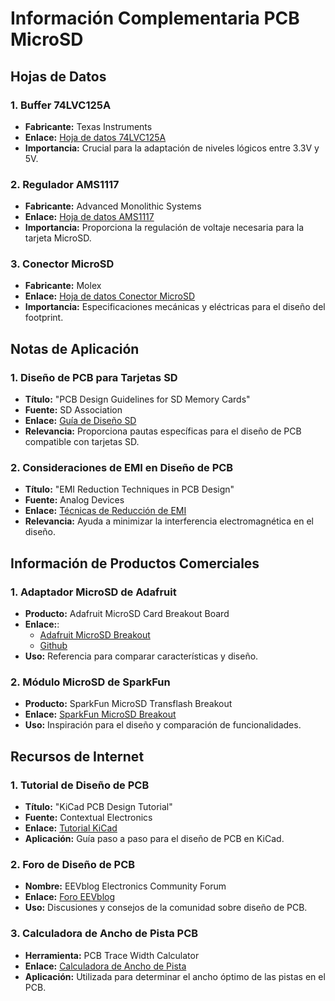 # Información Complementaria PCB MicroSD

## Hojas de Datos

### 1. Buffer 74LVC125A
- **Fabricante:** Texas Instruments
- **Enlace:** [Hoja de datos 74LVC125A](https://www.ti.com/lit/ds/symlink/sn74lvc125a.pdf)
- **Importancia:** Crucial para la adaptación de niveles lógicos entre 3.3V y 5V.

### 2. Regulador AMS1117
- **Fabricante:** Advanced Monolithic Systems
- **Enlace:** [Hoja de datos AMS1117](http://www.advanced-monolithic.com/pdf/ds1117.pdf)
- **Importancia:** Proporciona la regulación de voltaje necesaria para la tarjeta MicroSD.

### 3. Conector MicroSD
- **Fabricante:** Molex
- **Enlace:** [Hoja de datos Conector MicroSD](https://www.molex.com/pdm_docs/sd/5033981892_sd.pdf)
- **Importancia:** Especificaciones mecánicas y eléctricas para el diseño del footprint.

## Notas de Aplicación

### 1. Diseño de PCB para Tarjetas SD
- **Título:** "PCB Design Guidelines for SD Memory Cards"
- **Fuente:** SD Association
- **Enlace:** [Guía de Diseño SD](https://www.sdcard.org/downloads/pls/pdf/index.php?p=Part1_Physical_Layer_Simplified_Specification_Ver8.00.jpg&f=Part1_Physical_Layer_Simplified_Specification_Ver8.00.pdf&e=EN_SS1)
- **Relevancia:** Proporciona pautas específicas para el diseño de PCB compatible con tarjetas SD.

### 2. Consideraciones de EMI en Diseño de PCB
- **Título:** "EMI Reduction Techniques in PCB Design"
- **Fuente:** Analog Devices
- **Enlace:** [Técnicas de Reducción de EMI](https://www.analog.com/media/en/training-seminars/tutorials/MT-095.pdf)
- **Relevancia:** Ayuda a minimizar la interferencia electromagnética en el diseño.

## Información de Productos Comerciales

### 1. Adaptador MicroSD de Adafruit
- **Producto:** Adafruit MicroSD Card Breakout Board
- **Enlace:**:
  - [Adafruit MicroSD Breakout](https://www.adafruit.com/product/254)
  - [Github](https://github.com/adafruit/MicroSD-breakout-board)
- **Uso:** Referencia para comparar características y diseño.

### 2. Módulo MicroSD de SparkFun
- **Producto:** SparkFun MicroSD Transflash Breakout
- **Enlace:** [SparkFun MicroSD Breakout](https://www.sparkfun.com/products/544)
- **Uso:** Inspiración para el diseño y comparación de funcionalidades.

## Recursos de Internet

### 1. Tutorial de Diseño de PCB
- **Título:** "KiCad PCB Design Tutorial"
- **Fuente:** Contextual Electronics
- **Enlace:** [Tutorial KiCad](https://contextualelectronics.com/courses/getting-to-blinky-4-0/)
- **Aplicación:** Guía paso a paso para el diseño de PCB en KiCad.

### 2. Foro de Diseño de PCB
- **Nombre:** EEVblog Electronics Community Forum
- **Enlace:** [Foro EEVblog](https://www.eevblog.com/forum/eda/)
- **Uso:** Discusiones y consejos de la comunidad sobre diseño de PCB.

### 3. Calculadora de Ancho de Pista PCB
- **Herramienta:** PCB Trace Width Calculator
- **Enlace:** [Calculadora de Ancho de Pista](https://www.4pcb.com/trace-width-calculator.html)
- **Aplicación:** Utilizada para determinar el ancho óptimo de las pistas en el PCB.
